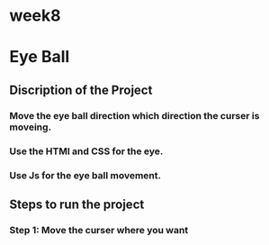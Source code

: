 # week8
# Eye Ball
## Discription of the Project
### Move the eye ball direction which direction the curser is moveing.
### Use the HTMl and CSS for the eye.
### Use Js for the eye ball movement.
## Steps to run the project
### Step 1: Move the curser where you want
